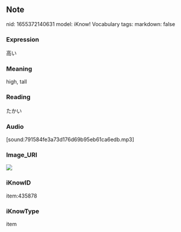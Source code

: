 ## Note
nid: 1655372140631
model: iKnow! Vocabulary
tags: 
markdown: false

### Expression
高い

### Meaning
high, tall

### Reading
たかい

### Audio
[sound:791584fe3a73d176d69b95eb61ca6edb.mp3]

### Image_URI
<img src="22d7b844d5ee03eea6339d0e324c7a51.jpg">

### iKnowID
item:435878

### iKnowType
item
